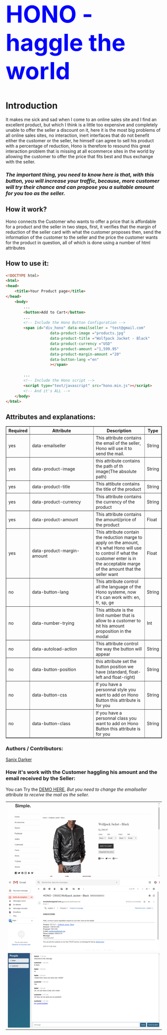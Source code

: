 <h1 style="color:blue;font-size:75px;">HONO - haggle the world</h1>

# Introduction
It makes me sick and sad when I come to an online sales site and I find an excellent product, but which I think is a little too expensive and completely unable to offer the seller a discount on it, here it is the most big problems of all online sales sites, no interaction, inert interfaces that do not benefit either the customer or the seller, he himself can agree to sell his product with a percentage of reduction, Hono is therefore to resound this great interaction problem that is missing at all ecommerce sites in the world by allowing the customer to offer the price that fits best and thus exchange with the seller.

### *The important thing, you need to know here is that, with this button, you will increase your traffic, because, more customer will try their chance and can propose you a suitable amount for you too as the seller.*

## How it work?
Hono connects the Customer who wants to offer a price that is affordable for a product and the seller in two steps, first, it verifies that the margin of reduction of the seller card with what the customer proposes then, send the information of the customer to the seller and the price the customer wants for the product in question, all of which is done using a number of html attributes

## How to use it:
```html
<!DOCTYPE html>
<html>
<head>
	<title>Your Product page</title>
</head>
	<body>
		...
		<button>Add to Cart</button>
		...
		<!-- Include the Hono Button Configuration -->
		<span id="div_hono" data-emailseller = "test@gmail.com"
					data-product-image ="products.jpg"
					data-product-title ="Wolfpack Jacket - Black"
					data-product-currency ="USD" 
					data-product-amount ="1,599.95"
					data-product-margin-amount ="20" 
					data-button-lang ="en"
					></span>

		...
		<!-- Include the Hono script -->
		<script type="text/javascript" src="hono.min.js"></script>
		<!-- And it's ALL -->
	</body>
</html>

```
## Attributes and explanations:
<table border="1">
	<tr>
		<th> Required </th>
		<th style="min-width:190px;"> Attribute </th>
		<th> Description </th>
		<th> Type </th>
	</tr>
	<tr>
		<td>yes</td>
		<td>data-emailseller</td>
		<td>This attribute contains the email of the seller, Hono will use it to send the mail.</td>
		<td>String</td>
	</tr>
	<tr>
		<td>yes</td>
		<td>data-product-image</td>
		<td>this attribute contains the path of th image(The absolute path)</td>
		<td>String</td>
	</tr>
	<tr>
		<td>yes</td>
		<td>data-product-title</td>
		<td>This attibute contains the title of the product</td>
		<td>String</td>
	</tr>
	<tr>
		<td>yes</td>
		<td>data-product-currency</td>
		<td>This attribute contains the currency of the product</td>
		<td>String</td>
	</tr>
	<tr>
		<td>yes</td>
		<td>data-product-amount</td>
		<td>This attribute contains the amount/price of the product</td>
		<td>Float</td>
	</tr>
	<tr>
		<td>yes</td>
		<td>data-product-margin-amount</td>
		<td>This attribute contain the reduction marge to apply on the amount, it's what Hono will use to control if what the customer enter is in the acceptable marge of the amount that the seller want</td>
		<td>Float</td>
	</tr>
	<tr>
		<td>no</td>
		<td>data-button-lang</td>
		<td>This attribute control all the language of the Hono systeme, now it's can work with: en, fr, sp, ge</td>
		<td>String</td>
	</tr>
	<tr>
		<td>no</td>
		<td>data-number-trying</td>
		<td>This attibute is the limit number that is allow to a customer to hit his amount proposition in the modal</td>
		<td>Int</td>
	</tr>
	<tr>
		<td>no</td>
		<td>data-autoload-action</td>
		<td>This attribute control the way the button will appear</td>
		<td>String</td>
	</tr>
	<tr>
		<td>no</td>
		<td>data-button-position</td>
		<td>this attribute set the button position we have (standard, float-left and float-right)</td>
		<td>String</td>
	</tr>
	<tr>
		<td>no</td>
		<td>data-button-css</td>
		<td>If you have a personnal style you want to add on Hono Button this attribute is for you</td>
		<td>String</td>
	</tr>
	<tr>
		<td>no</td>
		<td>data-button-class</td>
		<td>If you have a personnal class you want to add on Hono Button this attribute is for you</td>
		<td>String</td>
	</tr>
</table>

### Authors / Contributors:
<a href="https://github.com/Sanix-Darker"> Sanix Darker </a>

### How it's work with the Customer haggling his amount and the email received by the Seller:
You can Try the <a href="https://sanix-darker.github.io/Hono/">DEMO HERE</a>, *But you need to change the emailseller attribute to receive the mail as the seller.*
<table style="width: 100%;">
	<tr>
		<td colspan="2">
			<img src="img/Hono.gif" >
		</td>
	</tr>
	<tr>
		<td colspan="2">
			<img src="img/Capture.PNG" >
		</td>
	</tr>
	<tr>
		<td colspan="2">
			<img src="img/Capture2.PNG" >
		</td>
	</tr>
</table>